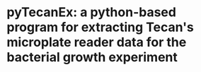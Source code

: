 # pyTecanEx: a python-based program for extracting Tecan's microplate reader data for the bacterial growth experiment
